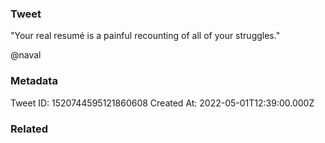 ### Tweet
"Your real resumé is a painful recounting of all of your struggles."

@naval

### Metadata
Tweet ID: 1520744595121860608
Created At: 2022-05-01T12:39:00.000Z

### Related

